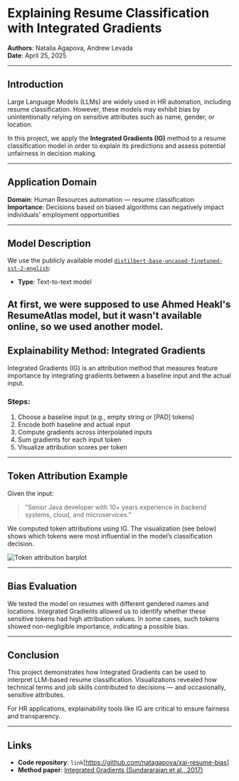 # Explaining Resume Classification with Integrated Gradients

**Authors**: Natalia Agapova, Andrew Levada  
**Date**: April 25, 2025

---

## Introduction

Large Language Models (LLMs) are widely used in HR automation, including resume classification. However, these models may exhibit bias by unintentionally relying on sensitive attributes such as name, gender, or location.

In this project, we apply the **Integrated Gradients (IG)** method to a resume classification model in order to explain its predictions and assess potential unfairness in decision making.

---

## Application Domain

**Domain**: Human Resources automation — resume classification  
**Importance**: Decisions based on biased algorithms can negatively impact individuals' employment opportunities

---

## Model Description

We use the publicly available model [`distilbert-base-uncased-finetuned-sst-2-english`](https://huggingface.co/ahmedheakl/resume-classification-gemma-2b-v1):

- **Type**: Text-to-text model  

At first, we were supposed to use Ahmed Heakl's ResumeAtlas model, but it wasn't available online, so we used another model.
---

## Explainability Method: Integrated Gradients

Integrated Gradients (IG) is an attribution method that measures feature importance by integrating gradients between a baseline input and the actual input.

### Steps:

1. Choose a baseline input (e.g., empty string or [PAD] tokens)  
2. Encode both baseline and actual input  
3. Compute gradients across interpolated inputs  
4. Sum gradients for each input token  
5. Visualize attribution scores per token

---

## Token Attribution Example

Given the input:

> “Senior Java developer with 10+ years experience in backend systems, cloud, and microservices.”

We computed token attributions using IG. The visualization (see below) shows which tokens were most influential in the model’s classification decision.

![Token attribution barplot](./img/example1.png)

---

## Bias Evaluation

We tested the model on resumes with different gendered names and locations. Integrated Gradients allowed us to identify whether these sensitive tokens had high attribution values. In some cases, such tokens showed non-negligible importance, indicating a possible bias.

---

## Conclusion

This project demonstrates how Integrated Gradients can be used to interpret LLM-based resume classification. Visualizations revealed how technical terms and job skills contributed to decisions — and occasionally, sensitive attributes.

For HR applications, explainability tools like IG are critical to ensure fairness and transparency.

---

## Links

- **Code repository**: `link`[https://github.com/natagapova/xai-resume-bias]
- **Method paper**: [Integrated Gradients (Sundararajan et al., 2017)](https://arxiv.org/abs/1703.01365)
